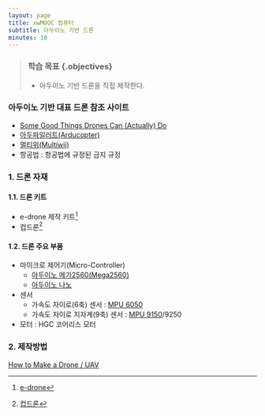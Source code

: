 ```yaml
---
layout: page
title: xwMOOC 컴퓨터
subtitle: 아두이노 기반 드론 
minutes: 10
---
```


> ### 학습 목표 {.objectives}
>
> * 아두이노 기반 드론을 직접 제작한다.

### 아두이노 기반 대표 드론 참조 사이트

- [Some Good Things Drones Can (Actually) Do](http://gizmodo.com/some-good-things-drones-can-actually-do-1475717696)
- [아두파일러트(Arducopter)](http://copter.ardupilot.com/)
- [멀티위(Multiwii)](http://www.multiwii.com/)
- 항공법 : 항공법에 규정된 금지 규정

### 1. 드론 자재 


#### 1.1. 드론 키트 

- e-drone 제작 키트[^1] 
- 컵드론[^2]

#### 1.2. 드론 주요 부품  

- 마이크로 제어기(Micro-Controller) 
    - [아두이노 메가2560(Mega2560)](https://www.arduino.cc/en/Main/ArduinoBoardMega2560)
    - [아두이노 나노](https://www.arduino.cc/en/Main/ArduinoBoardNano)
- 센서 
    - 가속도 자이로(6축) 센서 : [MPU 6050](http://playground.arduino.cc/Main/MPU-6050)
    - 가속도 자이로 지자계(9축) 센서 : [MPU 9150](https://www.sparkfun.com/products/11486)/9250
- 모터 : HGC 코어리스 모터 

[^1]: [e-drone](http://www.interboard.co.kr)
[^2]: [컵드론](http://steammaker.co.kr/)

### 2. 제작방법

[How to Make a Drone / UAV](http://www.robotshop.com/blog/en/make-uav-lesson-1-platform-rtf-arf-kit-custom-13989)
